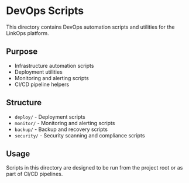 # DevOps Scripts

This directory contains DevOps automation scripts and utilities for the LinkOps platform.

## Purpose

- Infrastructure automation scripts
- Deployment utilities
- Monitoring and alerting scripts
- CI/CD pipeline helpers

## Structure

- `deploy/` - Deployment scripts
- `monitor/` - Monitoring and alerting scripts
- `backup/` - Backup and recovery scripts
- `security/` - Security scanning and compliance scripts

## Usage

Scripts in this directory are designed to be run from the project root or as part of CI/CD pipelines. 